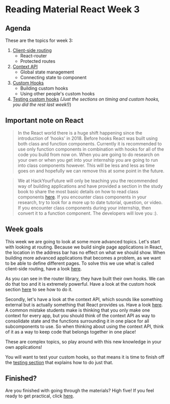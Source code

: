 # Reading Material React Week 3

## Agenda

These are the topics for week 3:

1. [Client-side routing](https://study.hackyourfuture.net/#/react/routing.md)
   - React-router
   - Protected routes
2. [Context API](https://study.hackyourfuture.net/#/react/context-api.md)
   - Global state management
   - Connecting state to component
3. [Custom Hooks](https://study.hackyourfuture.net/#/react/custom-hooks.md)
   - Building custom hooks
   - Using other people's custom hooks
4. [Testing custom hooks](https://study.hackyourfuture.net/#/react/testing.md) _(Just the sections on timing and custom hooks, you did the rest last week!)_)

## Important note on React

> In the React world there is a huge shift happening since the introduction of 'hooks' in 2018. Before hooks React was built using both class and function components. Currently it is recommended to use only function components in combination with hooks for all of the code you build from now on. When you are going to do research on your own or when you get into your internship you are going to run into class components however. This will be less and less as time goes on and hopefully we can remove this at some point in the future.

> We at HackYourFuture will only be teaching you the recommended way of building applications and have provided a section in the study book to share the most basic details on how to read class components [here](https://study.hackyourfuture.net/#/react/class-vs-function-components.md). If you encounter class components in your research, try to look for a more up to date tutorial, question, or video. If you encounter class components during your internship, then convert it to a function component. The developers will love you :).

## Week goals

This week we are going to look at some more advanced topics. Let's start with looking at routing. Because we build single page applications in React, the location in the address bar has no effect on what we should show. When building more advanced applications that becomes a problem, as we want to be able to define different pages. To solve this we use what is called client-side routing, have a look [here](https://study.hackyourfuture.net/#/react/routing.md).

As you can see in the router library, they have built their own hooks. We can do that too and it is extremely powerful. Have a look at the custom hook section [here](https://study.hackyourfuture.net/#/react/custom-hooks.md) to see how to do it.

Secondly, let's have a look at the context API, which sounds like something external but is actually something that React provides us. Have a look [here](https://study.hackyourfuture.net/#/react/context-api.md). A common mistake students make is thinking that you only make one context for every app, but you should think of the context API as way to consolidate state and the functions surrounding it in one place for all subcomponents to use. So when thinking about using the context API, think of it as a way to keep code that belongs together in one place!

These are complex topics, so play around with this new knowledge in your own applications!

You will want to test your custom hooks, so that means it is time to finish off the [testing section](https://study.hackyourfuture.net/#/react/testing.md) that explains how to do just that.

## Finished?

Are you finished with going through the materials? High five! If you feel ready to get practical, click [here](./MAKEME.md).
